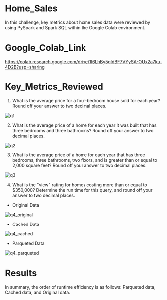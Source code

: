 # Home_Sales
In this challenge, key metrics about home sales data were reviewed by using PySpark and Spark SQL within the Google Colab environment.

# Google_Colab_Link
https://colab.research.google.com/drive/1I6LhBy5qIdBF7VYySA-OUx2a7ku-4D2B?usp=sharing

# Key_Metrics_Reviewed
1. What is the average price for a four-bedroom house sold for each year? Round off your answer to two decimal places.

![q1](Images/q1.png)

2. What is the average price of a home for each year it was built that has three bedrooms and three bathrooms? Round off your answer to two decimal places.

![q2](Images/q2.png)

3. What is the average price of a home for each year that has three bedrooms, three bathrooms, two floors, and is greater than or equal to 2,000 square feet? Round off your answer to two decimal places.

![q3](Images/q3.png)

4. What is the "view" rating for homes costing more than or equal to $350,000? Determine the run time for this query, and round off your answer to two decimal places.
* Original Data

![q4_original](Images/q4_original.png)

* Cached Data

![q4_cached](Images/q4_cached.png)

* Parqueted Data

![q4_parqueted](Images/q4_parqueted.png)

# Results
In summary, the order of runtime efficiency is as follows: Parqueted data, Cached data, and Original data.
